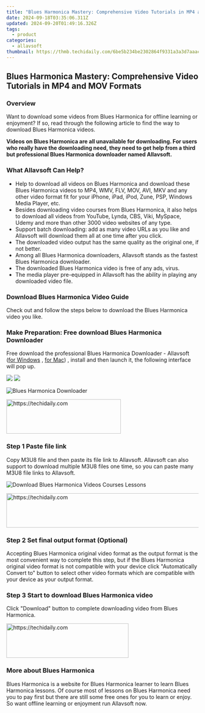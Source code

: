 ```yaml
---
title: "Blues Harmonica Mastery: Comprehensive Video Tutorials in MP4 and MOV Formats"
date: 2024-09-18T03:35:06.311Z
updated: 2024-09-20T01:49:16.326Z
tags:
  - product
categories:
  - allavsoft
thumbnail: https://thmb.techidaily.com/6be5b234be2302864f9331a3a3d7aaacb0018bce1f2511014ae677fbeed4c8da.jpg
---
```


## Blues Harmonica Mastery: Comprehensive Video Tutorials in MP4 and MOV Formats

### Overview

Want to download some videos from Blues Harmonica for offline learning or enjoyment? If so, read through the following article to find the way to download Blues Harmonica videos.

**Videos on Blues Harmonica are all unavailable for downloading. For users who really have the downloading need, they need to get help from a third but professional Blues Harmonica downloader named Allavsoft.**

### What Allavsoft Can Help?

* Help to download all videos on Blues Harmonica and download these Blues Harmonica videos to MP4, WMV, FLV, MOV, AVI, MKV and any other video format fit for your iPhone, iPad, iPod, Zune, PSP, Windows Media Player, etc.
* Besides downloading video courses from Blues Harmonica, it also helps to download all videos from YouTube, Lynda, CBS, Viki, MySpace, Udemy and more than other 3000 video websites of any type.
* Support batch downloading: add as many video URLs as you like and Allavsoft will download them all at one time after you click.
* The downloaded video output has the same quality as the original one, if not better.
* Among all Blues Harmonica downloaders, Allavsoft stands as the fastest Blues Harmonica downloader.
* The downloaded Blues Harmonica video is free of any ads, virus.
* The media player pre-equipped in Allavsoft has the ability in playing any downloaded video file.

### Download Blues Harmonica Video Guide

Check out and follow the steps below to download the Blues Harmonica video you like.

### Make Preparation: Free download Blues Harmonica Downloader

Free download the professional Blues Harmonica Downloader - Allavsoft ([for Windows](https://tools.techidaily.com/allavsoft/products/) , [for Mac](https://tools.techidaily.com/allavsoft/products/)) , install and then launch it, the following interface will pop up.

[![](https://www.allavsoft.com/how-to/../images/how-to/free-download-win.jpg)](https://tools.techidaily.com/allavsoft/products/) [![](https://www.allavsoft.com/how-to/../images/how-to/free-download-mac.jpg)](https://tools.techidaily.com/allavsoft/products/)

![Blues Harmonica Downloader](https://www.allavsoft.com/how-to/../images/allavsoft/screen-shot-600.jpg)

<!-- affiliate ads begin -->
<a href="https://aligracehair.sjv.io/c/5597632/1997630/19272" target="_top" id="1997630">
  <img src="//a.impactradius-go.com/display-ad/19272-1997630" border="0" alt="https://techidaily.com" width="300" height="90"/>
</a>
<img height="0" width="0" src="https://aligracehair.sjv.io/i/5597632/1997630/19272" style="position:absolute;visibility:hidden;" border="0" />
<!-- affiliate ads end -->

### Step 1 Paste file link

Copy M3U8 file and then paste its file link to Allavsoft. Allavsoft can also support to download multiple M3U8 files one time, so you can paste many M3U8 file links to Allavsoft.

![Download Blues Harmonica Videos Courses Lessons](https://www.allavsoft.com/how-to/../images/how-to/download-rtmp-video/download-rtmp-video.jpg)

<!-- affiliate ads begin -->
<a href="https://ephamedtechinc.pxf.io/c/5597632/2136613/26400" target="_top" id="2136613">
  <img src="//a.impactradius-go.com/display-ad/26400-2136613" border="0" alt="https://techidaily.com" width="728" height="90"/>
</a>
<img height="0" width="0" src="https://ephamedtechinc.pxf.io/i/5597632/2136613/26400" style="position:absolute;visibility:hidden;" border="0" />
<!-- affiliate ads end -->

### Step 2 Set final output format (Optional)

Accepting Blues Harmonica original video format as the output format is the most convenient way to complete this step, but if the Blues Harmonica original video format is not compatible with your device click "Automatically Convert to" button to select other video formats which are compatible with your device as your output format.

### Step 3 Start to download Blues Harmonica video

Click "Download" button to complete downloading video from Blues Harmonica.

<!-- affiliate ads begin -->
<a href="https://25home.pxf.io/c/5597632/2148647/16836" target="_top" id="2148647">
  <img src="//a.impactradius-go.com/display-ad/16836-2148647" border="0" alt="https://techidaily.com" width="320" height="90"/>
</a>
<img height="0" width="0" src="https://25home.pxf.io/i/5597632/2148647/16836" style="position:absolute;visibility:hidden;" border="0" />
<!-- affiliate ads end -->

### More about Blues Harmonica

Blues Harmonica is a website for Blues Harmonica learner to learn Blues Harmonica lessons. Of course most of lessons on Blues Harmonica need you to pay first but there are still some free ones for you to learn or enjoy. So want offline learning or enjoyment run Allavsoft now.

<ins class="adsbygoogle"
     style="display:block"
     data-ad-format="autorelaxed"
     data-ad-client="ca-pub-7571918770474297"
     data-ad-slot="1223367746"></ins>

<ins class="adsbygoogle"
     style="display:block"
     data-ad-client="ca-pub-7571918770474297"
     data-ad-slot="8358498916"
     data-ad-format="auto"
     data-full-width-responsive="true"></ins>
